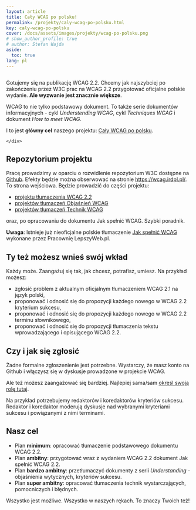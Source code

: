 ```yaml
---
layout: article
title: Cały WCAG po polsku!
permalink: /projekty/caly-wcag-po-polsku.html
key: caly-wcag-po-polsku
cover: /docs/assets/images/projekty/wcag-po-polsku.png
# show_author_profile: true
# author: Stefan Wajda
aside:
  toc: true
lang: pl 
---
```


<div class="item">
  <div class="item__image">
    <img class="image image--lg" src="../docs/assets/images/projekty/wcag-po-polsku.png" alt=""/>
  </div>
  <div class="item__content">
     <div class="item__description">
      <p>Gotujemy się na publikację WCAG 2.2. Chcemy jak najszybciej po zakończeniu przez W3C prac na WCAG 2.2 przygotować oficjalne polskie wydanie. <strong>Ale wyzwanie jest znacznie większe</strong>.</p>
	  <p>WCAG to nie tylko podstawowy dokument. To także serie dokumentów informacyjnych - cykl <em lang="en" title="Objaśnienia WCAG">Understending WCAG</em>, cykl <em lang="en" title="Techniki WCAG">Techniques WCAG</em> i dokument <em lang="en" title="Jak spełnić WCAG">How to meet WCAG</em>.</p>  
	  <p>I to jest <strong>główny cel</strong> naszego projektu: <a href="https://wcag.irdpl.pl/">Cały WCAG po polsku</a>. </p>  

    </div>
  </div>
</div>

<!--more-->

## Repozytorium projektu

Pracę prowadzimy w oparciu o rozwidlenie repozytorium W3C dostępne na [Github](https://github.com/irdpl/wcag). Efekty będzie można obserwować na stronie https://wcag.irdpl.pl/. To strona wejściowa. Będzie prowadzić do części projektu:

- [projektu tłumaczenia WCAG 2.2](https://wcag.irdpl.pl/guidelines/22/)
- [projektów tłumaczeń Objaśnień WCAG](https://wcag.irdpl.pl/understanding/)
- [projektów tłumaczeń Technik WCAG](https://wcag.irdpl.pl/techniques/)

oraz, po opracowaniu do dokumentu Jak spełnić WCAG. Szybki poradnik.

**Uwaga**: Istnieje już nieoficjalne polskie tłumaczenie [Jak spełnić WCAG](https://wcag.lepszyweb.pl) wykonane przez Pracownię LepszyWeb.pl.  

## Ty też możesz wnieś swój wkład

Każdy może. Zaangażuj się tak, jak chcesz, potrafisz, umiesz. Na przykład możesz:
- zgłosić problem z aktualnym oficjalnym tłumaczeniem WCAG 2.1 na język polski, 
- proponować i odnosić się do propozycji każdego nowego w WCAG 2.2 kryterium sukcesu,
- proponować i odnosić się do propozycji każdego nowego w WCAG 2.2 terminu słownikowego,
- proponować i odnosić się do propozycji tłumaczenia tekstu wprowadzającego i opisującego WCAG 2.2.

## Czy i jak się zgłosić

Żadne formalne zgłoszenienie jest potrzebne. Wystarczy, że masz konto na Github i włączysz się w dyskusje prowadzone w projekcie WCAG.

Ale też możesz zaangażować się bardziej. Najlepiej sama/sam [określ swoją rolę tutaj](https://github.com/orgs/irdpl/discussions/26). 

Na przykład potrzebujemy redaktorów i koredaktorów kryteriów sukcesu. Redaktor i koredaktor moderują dyskusje nad wybranymi kryteriami sukcesu i powiązanymi z nimi terminami. 

## Nasz cel

- Plan **minimum**: opracować tłumaczenie podstawowego dokumentu WCAG 2.2.
- Plan **ambitny**: przygotować wraz z wydaniem WCAG 2.2 dokument Jak spełnić WCAG 2.2.
- Plan **bardzo ambitny**: przetłumaczyć dokumenty z serii _Understanding_ - objaśnienia wytycznych, kryteriów sukcesu.
- Plan **super ambitny**: opracować tłumaczenia technik wystarczających, pomocniczych i błędnych. 

Wszystko jest możliwe. Wszystko w naszych rękach. To znaczy Twoich też! 





